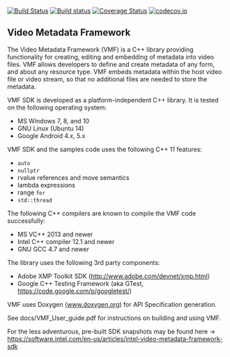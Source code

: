 [![Build Status](https://travis-ci.org/01org/vmf.svg?branch=master)](https://travis-ci.org/01org/vmf)
[![Build status](https://ci.appveyor.com/api/projects/status/r5j9ocr4basnm7yj?svg=true)](https://ci.appveyor.com/project/eaniemey/vmf)
[![Coverage Status](https://coveralls.io/repos/github/01org/vmf/badge.svg?branch=master)](https://coveralls.io/github/01org/vmf?branch=master)
[![codecov.io](https://codecov.io/github/01org/vmf/coverage.svg?branch=master)](https://codecov.io/github/01org/vmf?branch=master)

Video Metadata Framework
------------------------

The Video Metadata Framework (VMF) is a C++ library providing functionality for creating, editing and embedding of metadata into video files.
VMF allows developers to define and create metadata of any form, and about any resource type.
VMF embeds metadata within the host video file or video stream, so that no additional files are needed to store the metadata.

VMF SDK is developed as a platform-independent C++ library. It is tested on the following operating system:
* MS Windows 7, 8, and 10
* GNU Linux (Ubuntu 14)
* Google Android 4.x, 5.x

VMF SDK and the samples code uses the following C++ 11 features:
* `auto`
* `nullptr`
* rvalue references and move semantics
* lambda expressions
* range `for`
* `std::thread`

The following C++ compilers are known to compile the VMF code successfully:
* MS VC++ 2013 and newer
* Intel C++ compiler 12.1 and newer
* GNU GCC 4.7 and newer


The library uses the following 3rd party components:
* Adobe XMP Toolkit SDK (http://www.adobe.com/devnet/xmp.html)
* Google C++ Testing Framework (aka GTest, https://code.google.com/p/googletest/)

VMF uses Doxygen (www.doxygen.org) for API Specification generation.

See docs/VMF_User_guide.pdf for instructions on building and using VMF.

For the less adventurous, pre-built SDK snapshots may be found here -> https://software.intel.com/en-us/articles/intel-video-metadata-framework-sdk
